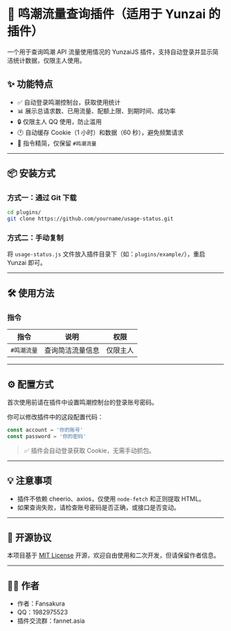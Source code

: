 # 🎐 鸣潮流量查询插件（适用于 Yunzai 的插件）

一个用于查询鸣潮 API 流量使用情况的 YunzaiJS 插件，支持自动登录并显示简洁统计数据，仅限主人使用。

## ✨ 功能特点

- ✅ 自动登录鸣潮控制台，获取使用统计
- 📊 展示总请求数、已用流量、配额上限、到期时间、成功率
- 🔒 仅限主人 QQ 使用，防止滥用
- 🕐 自动缓存 Cookie（1 小时）和数据（60 秒），避免频繁请求
- 🧩 指令精简，仅保留 `#鸣潮流量`

---

## 📦 安装方式

### 方式一：通过 Git 下载

```bash
cd plugins/
git clone https://github.com/yourname/usage-status.git
```

### 方式二：手动复制

将 `usage-status.js` 文件放入插件目录下（如：`plugins/example/`），重启 Yunzai 即可。

---

## 🛠️ 使用方法

### 指令

| 指令          | 说明             | 权限   |
|---------------|------------------|--------|
| `#鸣潮流量`   | 查询简洁流量信息 | 仅限主人 |

---

## ⚙️ 配置方式

首次使用前请在插件中设置鸣潮控制台的登录账号密码。

你可以修改插件中的这段配置代码：

```js
const account = '你的账号'
const password = '你的密码'
```

> ✅ 插件会自动登录获取 Cookie，无需手动抓包。

---

## 💡 注意事项

- 插件不依赖 cheerio、axios，仅使用 `node-fetch` 和正则提取 HTML。
- 如果查询失败，请检查账号密码是否正确，或接口是否变动。

---

## 📄 开源协议

本项目基于 [MIT License](https://opensource.org/licenses/MIT) 开源，欢迎自由使用和二次开发，但请保留作者信息。

---

## 🙋‍♂️ 作者

- 作者：Fansakura
- QQ：1982975523
- 插件交流群：fannet.asia

